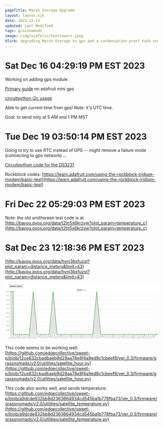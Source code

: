 ```yaml
---
pageTitle: Marsh Storage Upgrade  
layout: layout.njk
date: 2023-12-15
updated: Last Modified 
tags: grassnomads 
image: /img/ojofeliz/twintowers.jpeg
blurb: Upgrading Marsh Storage to gps and a condensation-proof tank sensor 
---
```



# Sat Dec 16 04:29:19 PM EST 2023

Working on adding gps module

[Primary guide](https://learn.adafruit.com/adafruit-mini-gps-pa1010d-module) on adafruit mini gps

[circuitpython i2c usage](https://learn.adafruit.com/adafruit-mini-gps-pa1010d-module/circuitpython-python-i2c-usage)

Able to get current time from gps!  Note: it's UTC time.

Goal: to send only at 5 AM and 1 PM MST 


# Tue Dec 19 03:50:14 PM EST 2023

Going to try to use RTC instead of GPS -- might remove a failure mode (connecting to gps network) ...

[Circuitpython code for the DS3231](https://learn.adafruit.com/adafruit-ds3231-precision-rtc-breakout/circuitpython)

Rockblock codes: [https://learn.adafruit.com/using-the-rockblock-iridium-modem/basic-test](https://learn.adafruit.com/using-the-rockblock-iridium-modem/basic-test)


# Fri Dec 22 05:29:03 PM EST 2023

Note: the old smithereen test code is at [http://bayou.pvos.org/data/t2tn5x6krzvw?plot_param=temperature_c](http://bayou.pvos.org/data/t2tn5x6krzvw?plot_param=temperature_c)


# Sat Dec 23 12:18:36 PM EST 2023

[http://bayou.pvos.org/data/hynj3bxfuzst?plot_param=distance_meters&limit=43](http://bayou.pvos.org/data/hynj3bxfuzst?plot_param=distance_meters&limit=43)

![](/img/ojofeliz/sat_pinging.png)

This code seems to be working well: [https://github.com/edgecollective/sweet-p/blob/12ce832cbadbaeb9d29aa78e8f4a9ed8c1cbeef8/ver_0.3/firmware/grassnomads/v2.0/utilities/satellite_hour.py](https://github.com/edgecollective/sweet-p/blob/12ce832cbadbaeb9d29aa78e8f4a9ed8c1cbeef8/ver_0.3/firmware/grassnomads/v2.0/utilities/satellite_hour.py)

This code also works well, and sends temperature: [https://github.com/edgecollective/sweet-p/blob/a9dcde832bb8d2363664934cd545ba1b778fba73/ver_0.3/firmware/grassnomads/v2.0/utilities/satellite_temperature.py](https://github.com/edgecollective/sweet-p/blob/a9dcde832bb8d2363664934cd545ba1b778fba73/ver_0.3/firmware/grassnomads/v2.0/utilities/satellite_temperature.py)
